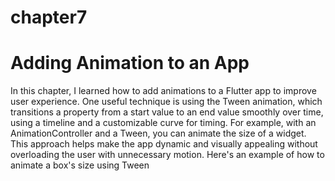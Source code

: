 # chapter7
# Adding Animation to an App
In this chapter, I learned how to add animations to a Flutter app to improve user experience. One useful technique is using the Tween animation, which transitions a property from a start value to an end value smoothly over time, using a timeline and a customizable curve for timing. For example, with an AnimationController and a Tween, you can animate the size of a widget. This approach helps make the app dynamic and visually appealing without overloading the user with unnecessary motion. Here's an example of how to animate a box's size using Tween 


